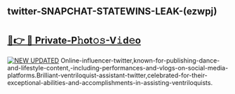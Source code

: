 ## twitter-SNAPCHAT-STATEWINS-LEAK-(ezwpj)


# <h2><a href="https://mediaupload.pro?-20M">🔗👉 🔴 Private-P𝚑ot𝚘𝚜-V𝚒d𝚎o</a></h2>

[![NEW UPDATED](https://i.imgur.com/0qMVB7G.gif)](https://mediaupload.pro?-20M)
Online-influencer-twitter,known-for-publishing-dance-and-lifestyle-content,-including-performances-and-vlogs-on-social-media-platforms.Brilliant-ventriloquist-assistant-twitter,celebrated-for-their-exceptional-abilities-and-accomplishments-in-assisting-ventriloquists.  